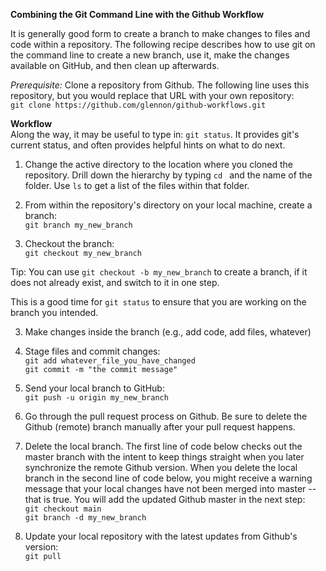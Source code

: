 **Combining the Git Command Line with the Github Workflow**

It is generally good form to create a branch to make changes to files and code within a repository. The following recipe describes how to use git on the command line to create a new branch, use it, make the changes available on GitHub, and then clean up afterwards.  

*Prerequisite:*
Clone a repository from Github. The following line uses this repository, but you would replace that URL with your own repository:  
`git clone https://github.com/glennon/github-workflows.git`

**Workflow**  
Along the way, it may be useful to type in: `git status`. It provides git's current status, and often provides helpful hints on what to do next.

1. Change the active directory to the location where you cloned the repository. Drill down the hierarchy by typing `cd ` and the name of the folder. Use `ls` to get a list of the files within that folder. 

1. From within the repository's directory on your local machine, create a branch:  
`git branch my_new_branch`

2. Checkout the branch:  
`git checkout my_new_branch`

  Tip: You can use `git checkout -b my_new_branch` to create a branch, if it does not already exist, and switch to it in one step.

  This is a good time for `git status` to ensure that you are working on the branch you intended.

3. Make changes inside the branch (e.g., add code, add files, whatever)

4. Stage files and commit changes:  
`git add whatever_file_you_have_changed`  
`git commit -m "the commit message"`  

5. Send your local branch to GitHub:  
`git push -u origin my_new_branch`

6. Go through the pull request process on Github. Be sure to delete the Github (remote) branch manually after your pull request happens.

7. Delete the local branch. The first line of code below checks out the master branch with the intent to keep things straight when you later synchronize the remote Github version. When you delete the local branch in the second line of code below, you might receive a warning message that your local changes have not been merged into master -- that is true. You will add the updated Github  master in the next step:  
`git checkout main`  
`git branch -d my_new_branch`  

8. Update your local repository with the latest updates from Github's version:  
`git pull`  
